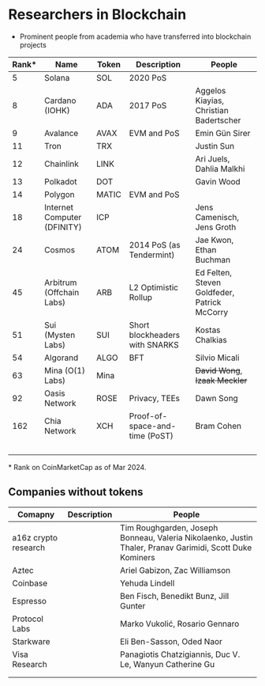 # Researchers in Blockchain

* Prominent people from academia who have transferred into blockchain projects

| Rank* | Name                        | Token | Description                    | People                                       |
| ----- | --------------------------- | ----- | ------------------------------ | -------------------------------------------- |
| 5     | Solana                      | SOL   | 2020 PoS                       |                                              |
| 8     | Cardano (IOHK)              | ADA   | 2017 PoS                       | Aggelos Kiayias, Christian Badertscher       |
| 9     | Avalance                    | AVAX  | EVM and PoS                    | Emin Gün Sirer                               |
| 11    | Tron                        | TRX   |                                | Justin Sun                                   |
| 12    | Chainlink                   | LINK  |                                | Ari Juels, Dahlia Malkhi                     |
| 13    | Polkadot                    | DOT   |                                | Gavin Wood                                   |
| 14    | Polygon                     | MATIC | EVM and PoS                    |                                              |
| 18    | Internet Computer (DFINITY) | ICP   |                                | Jens Camenisch, Jens Groth                   |
| 24    | Cosmos                      | ATOM  | 2014 PoS (as Tendermint)       | Jae Kwon, Ethan Buchman                      |
| 45    | Arbitrum (Offchain Labs)    | ARB   | L2 Optimistic Rollup           | Ed Felten, Steven Goldfeder, Patrick McCorry |
| 51    | Sui (Mysten Labs)           | SUI   | Short blockheaders with SNARKS | Kostas Chalkias                              |
| 54    | Algorand                    | ALGO  | BFT                            | Silvio Micali                                |
| 63    | Mina (O(1) Labs)            | Mina  |                                | ~~David Wong~~, ~~Izaak Meckler~~            |
| 92    | Oasis Network               | ROSE  | Privacy, TEEs                  | Dawn Song                                    |
| 162   | Chia Network                | XCH   | Proof-of-space-and-time (PoST) | Bram Cohen                                   |
|       |                             |       |                                |                                              |
|       |                             |       |                                |                                              |
|       |                             |       |                                |                                              |
|       |                             |       |                                |                                              |

\* Rank on CoinMarketCap as of Mar 2024.



## Companies without tokens



| Comapny              | Description | People                                                       |
| -------------------- | ----------- | ------------------------------------------------------------ |
| a16z crypto research |             | Tim Roughgarden, Joseph Bonneau, Valeria Nikolaenko, Justin Thaler, Pranav Garimidi, Scott Duke Kominers |
| Aztec                |             | Ariel Gabizon, Zac Williamson                                |
| Coinbase             |             | Yehuda Lindell                                               |
| Espresso             |             | Ben Fisch, Benedikt Bunz, Jill Gunter                        |
| Protocol Labs        |             | Marko Vukolić, Rosario Gennaro                               |
| Starkware            |             | Eli Ben-Sasson, Oded Naor                                    |
| Visa Research        |             | Panagiotis Chatzigiannis, Duc V. Le, Wanyun Catherine Gu     |
|                      |             |                                                              |
|                      |             |                                                              |



























